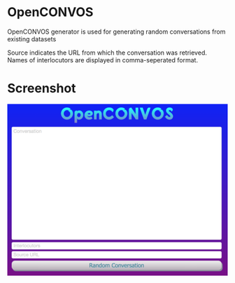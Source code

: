 # OpenCONVOS

OpenCONVOS generator is used for generating random conversations from existing datasets<br>

Source indicates the URL from which the conversation was retrieved.<br>
Names of interlocutors are displayed in comma-seperated format.

# Screenshot

![alt tag](https://raw.githubusercontent.com/fsiamp/openconvos-generator/main/example.png)

